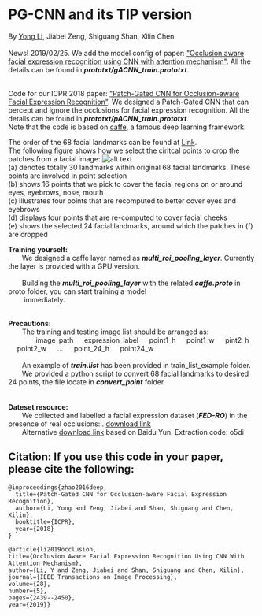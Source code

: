 # PG-CNN and its TIP version
By [Yong Li](https://www.linkedin.com/in/%E5%8B%87-%E6%9D%8E-350025105/), Jiabei Zeng, Shiguang Shan, Xilin Chen
<br /><br /> News! 2019/02/25.  We add the model config of paper: ["Occlusion aware facial expression recognition using CNN with attention mechanism"](https://ieeexplore.ieee.org/abstract/document/8576656). All the details can be found in ***prototxt/gACNN_train.prototxt***.

<br />Code for our ICPR 2018 paper: ["Patch-Gated CNN for Occlusion-aware Facial Expression Recognition"](http://vipl.ict.ac.cn/uploadfile/upload/2018092516364248.pdf). We designed a Patch-Gated CNN that can percept and ignore the occlusions for facial expression recognition. All the details can be found in ***prototxt/pACNN_train.prototxt***. 
<br />Note that the code is based on [caffe](https://github.com/BVLC/caffe), a famous deep learning framework.

The order of the 68 facial landmarks can be found at [Link](https://www.pyimagesearch.com/2017/04/03/facial-landmarks-dlib-opencv-python/).<br />
The following figure shows how we select the ciritcal points to crop the patches from a facial image:
![alt text](https://github.com/mysee1989/PG-CNN/blob/master/img/point.png)   
(a) denotes totally 30 landmarks within original 68 facial landmarks. These points are involved in point selection   
(b) shows 16 points that we pick to cover the facial regions on or around eyes, eyebrows, nose, mouth   
(c) illustrates four points that are recomputed to better cover eyes and eyebrows   
(d) displays four points that are re-computed to cover facial cheeks   
(e) shows the selected 24 facial landmarks, around which the patches in (f) are cropped   


**Training yourself:**       
&emsp;&emsp;We designed a caffe layer named as ***multi_roi_pooling_layer***. Currently the layer is provided with a GPU version.   
<br />&emsp;&emsp;Building the ***multi_roi_pooling_layer*** with the related ***caffe.proto*** in proto folder, you can start training a model <br />&emsp;&emsp; immediately.

<br />**Precautions:**       
&emsp;&emsp;The training and testing image list should be arranged as:    
 &emsp;&emsp;&emsp;&emsp;image_path &emsp; expression_label &emsp; point1_h &emsp; point1_w &emsp; pint2_h &emsp; point2_w &emsp; ... &emsp;  point_24_h &emsp; point24_w   
 <br />&emsp;&emsp;An example of ***train.list*** has been provided in train_list_example folder.
 <br />&emsp;&emsp;We provided a python script to convert 68 facial landmarks to desired 24 points, the file locate in ***convert_point*** folder.
 <br /><br /><br />**Dateset resource:**
 <br />&emsp;&emsp;We collected and labelled a facial expression dataset (***FED-RO***) in the presence of real occlusions: . [download link](https://1drv.ms/u/s!AjMhxexGSrsZgQEy31L0HDGnXJjZ)
<br />&emsp;&emsp;Alternative [download link](https://pan.baidu.com/s/1kLKkClTnrbfY9hJr6shkHQ) based on Baidu Yun. Extraction code: o5di

## Citation: If you use this code in your paper, please cite the following:
```
@inproceedings{zhao2016deep,
  title={Patch-Gated CNN for Occlusion-aware Facial Expression Recognition},
  author={Li, Yong and Zeng, Jiabei and Shan, Shiguang and Chen, Xilin},
  booktitle={ICPR},
  year={2018}
}
```

```
@article{li2019occlusion,
title={Occlusion Aware Facial Expression Recognition Using CNN With Attention Mechanism},
author={Li, Y and Zeng, Jiabei and Shan, Shiguang and Chen, Xilin},
journal={IEEE Transactions on Image Processing},
volume={28},
number={5},
pages={2439--2450},
year={2019}}
```
